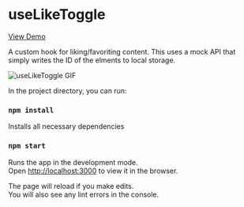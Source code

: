 # useLikeToggle

[View Demo](http://benbynum.com/react/hooks/use-like-toggle/)

A custom hook for liking/favoriting content. This uses a mock API that simply writes the ID of the elments to local storage.

![useLikeToggle GIF](http://benbynum.com/react/hooks/use-like-toggle/useLikeToggle.gif)

In the project directory, you can run:

### `npm install`

Installs all necessary dependencies

### `npm start`

Runs the app in the development mode.\
Open [http://localhost:3000](http://localhost:3000) to view it in the browser.

The page will reload if you make edits.\
You will also see any lint errors in the console.
